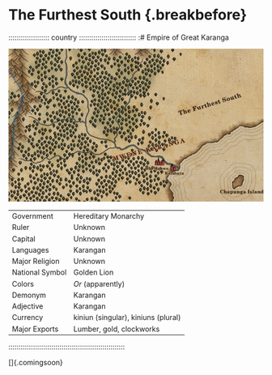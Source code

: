 # The Furthest South {.breakbefore}


:::::::::::::::::::: country ::::::::::::::::::::::::::::
:# Empire of Great Karanga

![Map of Mwene Karanga, by Robert Altbauer](assets/Maps/Details/World/Mwene_Karanga.jpg "Map of Mwene Karanga, by Robert Altbauer")

|                 |                                     |
| --------------- | ----------------------------------- |
| Government      | Hereditary Monarchy                 |
| Ruler           | Unknown                             |
| Capital         | Unknown                             |
| Languages       | Karangan                            |
| Major Religion  | Unknown                             |
| National Symbol | Golden Lion                         |
| Colors          | *Or* (apparently)                   |
| Demonym         | Karangan                            |
| Adjective       | Karangan                            |
| Currency        | kiniun (singular), kiniuns (plural) |
| Major Exports   | Lumber, gold, clockworks            |
:::::::::::::::::::::::::::::::::::::::::::::::::::::::::

[]{.comingsoon}
